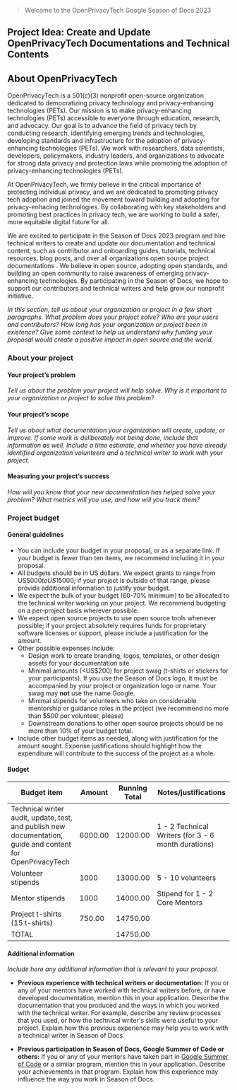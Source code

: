 
> Welcome to the OpenPrivacyTech Google Season of Docs 2023

## Project Idea: Create and Update OpenPrivacyTech Documentations and Technical Contents

## About OpenPrivacyTech

OpenPrivacyTech is a 501(c)(3) nonprofit open-source organization dedicated to democratizing privacy technology and privacy-enhancing technologies (PETs). Our mission is to make privacy-enhancing technologies (PETs) accessible to everyone through education, research, and advocacy. Our goal is to advance the field of privacy tech by conducting research, identifying emerging trends and technologies, developing standards and infrastructure for the adoption of privacy-enhancing technologies (PETs). We work with researchers, data scientists, developers, policymakers, industry leaders, and organizations to advocate for strong data privacy and protection laws while promoting the adoption of privacy-enhancing technologies (PETs). 

At OpenPrivacyTech, we firmly believe in the critical importance of protecting individual privacy, and we are dedicated to promoting privacy tech adoption and joined the movement toward building and adopting for privacy-enhacing technologies. By collaborating with key stakeholders and promoting best practices in privacy tech, we are working to build a safer, more equitable digital future for all. 

We are excited to participate in the Season of Docs 2023 program and hire technical writers to create and update our documentation and technical content, such as contributor and onboarding guides, tutorials, technical resources, blog posts, and over all organizations open source project documentations . We believe in open source, adopting open standards, and building an open community to raise awareness of emerging privacy-enhancing technologies. By participating in the Season of Docs, we hope to support our contributors and technical writers and help grow our nonprofit initiative.




_In this section, tell us about your organization or project in a few short paragraphs. What problem does your project solve? Who are your users and contributors? How long has your organization or project been in existence? Give some context to help us understand why funding your proposal would create a positive impact in open source and the world._


### About your project


#### Your project’s problem

_Tell us about the problem your project will help solve. Why is it important to your organization or project to solve this problem?_


#### Your project’s scope

_Tell us about what documentation your organization will create, update, or improve. If some work is deliberately not being done, include that information as well. Include a time estimate, and whether you have already identified organization volunteers and a technical writer to work with your project._


#### Measuring your project’s success

_How will you know that your new documentation has helped solve your problem? What metrics will you use, and how will you track them?_


### Project budget

#### General guidelines

*   You can include your budget in your proposal, or as a separate link. If your budget is fewer than ten items, we recommend including it in your proposal.
*   All budgets should be in US dollars. We expect grants to range from US$5000 to US$15000; if your project is outside of that range, please provide additional information to justify your budget.
*   We expect the bulk of your budget (60-70% minimum) to be allocated to the technical writer working on your project. We recommend budgeting on a per-project basis wherever possible.
*   We expect open source projects to use open source tools whenever possible; if your project absolutely requires funds for proprietary software licenses or support, please include a justification for the amount.
*   Other possible expenses include:
    *   Design work to create branding, logos, templates, or other design assets for your documentation site
    *   Minimal amounts (&lt;US$200) for project swag (t-shirts or stickers for your participants). If you use the Season of Docs logo, it must be accompanied by your project or organization logo or name. Your swag may **not** use the name Google.
    *   Minimal stipends for volunteers who take on considerable mentorship or guidance roles in the project (we recommend no more than $500 per volunteer, please)
    *   Downstream donations to other open source projects should be no more than 10% of your budget total.
*   Include other budget items as needed, along with justification for the amount sought. Expense justifications should highlight how the expenditure will contribute to the success of the project as a whole.


#### Budget

Budget item | Amount | Running Total | Notes/justifications
------------|--------|---------------|---------------------
Technical writer audit, update, test, and publish new documentation, guide and content for OpenPrivacyTech | 6000.00 | 12000.00 | 1 - 2 Technical Writers (for 3 - 6 month durations)
Volunteer stipends  | 1000 | 13000.00 | 5 - 10 volunteers
Mentor stipends  | 1000 | 14000.00 | Stipend for 1 - 2 Core Mentors
Project t-shirts (15 t-shirts) | 750.00 | 14750.00 
TOTAL |  | 14750.00 |


#### Additional information

_Include here any additional information that is relevant to your proposal._

* **Previous experience with technical writers or documentation:**
  If you or any of your mentors have worked with technical writers before, or
  have developed documentation, mention this in your application. Describe
  the documentation that you produced and the ways in which you worked with the
  technical writer. For example, describe any review processes that you used, or
  how the technical writer's skills were useful to your project.
  Explain how this previous experience may help you to work
  with a technical writer in Season of Docs.

* **Previous participation in Season of Docs, Google Summer of Code or
  others:**
  If you or any of your mentors have taken part in
  [Google Summer of Code](https://g.co/gsoc) or a similar program, mention
  this in your application. Describe your achievements in that program. Explain
  how this experience may influence the way you work in Season of Docs.
